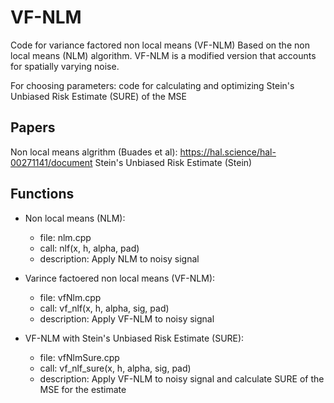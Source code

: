 # VF-NLM
Code for variance factored non local means (VF-NLM)
Based on the non local means (NLM) algorithm.
VF-NLM is a modified version that accounts for spatially varying noise.

For choosing parameters: code for calculating and optimizing Stein's Unbiased Risk Estimate (SURE) of the MSE

## Papers
Non local means algrithm (Buades et al): https://hal.science/hal-00271141/document
Stein's Unbiased Risk Estimate (Stein)



## Functions

* Non local means (NLM):
    *   file: nlm.cpp
    *   call: nlf(x, h, alpha, pad)
    *   description: Apply NLM to noisy signal
    
* Varince factoered non local means (VF-NLM):
    *   file: vfNlm.cpp
    *   call: vf_nlf(x, h, alpha, sig, pad)
    *   description: Apply VF-NLM to noisy signal
    
* VF-NLM with Stein's Unbiased Risk Estimate (SURE):
   * file: vfNlmSure.cpp
   * call: vf_nlf_sure(x, h, alpha, sig, pad)
   * description: Apply VF-NLM to noisy signal and calculate SURE of the MSE for the estimate

